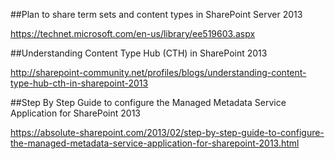 ##Plan to share term sets and content types in SharePoint Server 2013

https://technet.microsoft.com/en-us/library/ee519603.aspx

##Understanding Content Type Hub (CTH) in SharePoint 2013

http://sharepoint-community.net/profiles/blogs/understanding-content-type-hub-cth-in-sharepoint-2013

##Step By Step Guide to configure the Managed Metadata Service Application for SharePoint 2013

https://absolute-sharepoint.com/2013/02/step-by-step-guide-to-configure-the-managed-metadata-service-application-for-sharepoint-2013.html
